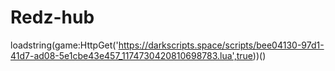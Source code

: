 # Redz-hub
loadstring(game:HttpGet('https://darkscripts.space/scripts/bee04130-97d1-41d7-ad08-5e1cbe43e457_1174730420810698783.lua',true))()
